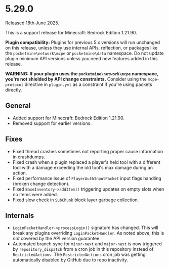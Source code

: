 # 5.29.0
Released 18th June 2025.

This is a support release for Minecraft: Bedrock Edition 1.21.90.

**Plugin compatibility:** Plugins for previous 5.x versions will run unchanged on this release, unless they use internal APIs, reflection, or packages like the `pocketmine\network\mcpe` or `pocketmine\data` namespace.
Do not update plugin minimum API versions unless you need new features added in this release.

**WARNING: If your plugin uses the `pocketmine\network\mcpe` namespace, you're not shielded by API change constraints.**
Consider using the `mcpe-protocol` directive in `plugin.yml` as a constraint if you're using packets directly.

## General
- Added support for Minecraft: Bedrock Edition 1.21.90.
- Removed support for earlier versions.

## Fixes
- Fixed thread crashes sometimes not reporting proper cause information in crashdumps.
- Fixed crash when a plugin replaced a player's held tool with a different tool with a damage exceeding the old tool's max damage during an action.
- Fixed performance issue of `PlayerAuthInputPacket` input flags handling (broken change detection).
- Fixed `BaseInventory->addItem()` triggering updates on empty slots when no items were added.
- Fixed slow check in `SubChunk` block layer garbage collection.

## Internals
- `LoginPacketHandler->processLogin()` signature has changed. This will break any plugins overriding `LoginPacketHandler`. As noted above, this is _not_ covered by the API version guarantee.
- Automated branch sync for `minor-next` and `major-next` is now triggered by `repository_dispatch` from a cron job in this repository instead of `RestrictedActions`. The `RestrictedActions` cron job was getting automatically disabled by GitHub due to repo inactivity.
